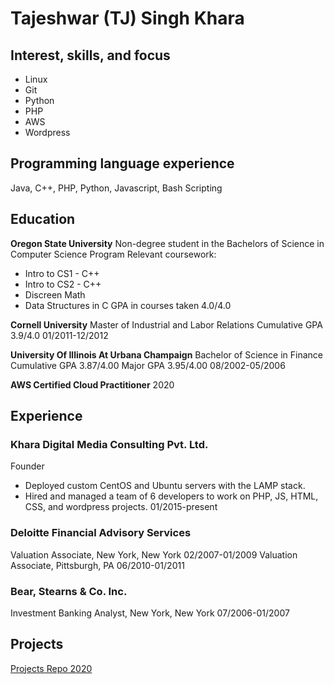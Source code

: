 # Tajeshwar (TJ) Singh Khara

## Interest, skills, and focus
* Linux
* Git
* Python
* PHP
* AWS
* Wordpress

## Programming language experience
Java, C++, PHP, Python, Javascript, Bash Scripting

## Education
**Oregon State University**
Non-degree student in the Bachelors of Science in Computer Science Program
Relevant coursework: 
* Intro to CS1 - C++
* Intro to CS2 - C++
* Discreen Math
* Data Structures in C
GPA in courses taken 4.0/4.0

**Cornell University**
Master of Industrial and Labor Relations
Cumulative GPA 3.9/4.0
01/2011-12/2012

**University Of Illinois At Urbana Champaign**
Bachelor of Science in Finance
Cumulative GPA 3.87/4.00
Major GPA 3.95/4.00
08/2002-05/2006

**AWS Certified Cloud Practitioner**
2020

## Experience
### Khara Digital Media Consulting Pvt. Ltd.
Founder
* Deployed custom CentOS and Ubuntu servers with the LAMP stack.
* Hired and managed a team of 6 developers to work on PHP, JS, HTML, CSS, and wordpress projects.
01/2015-present

### Deloitte Financial Advisory Services
Valuation Associate, New York, New York
02/2007-01/2009
Valuation Associate, Pittsburgh, PA
06/2010-01/2011

### Bear, Stearns & Co. Inc.
Investment Banking Analyst, New York, New York
07/2006-01/2007

## Projects
[Projects Repo 2020](https://github.com/tjkhara/projects)


